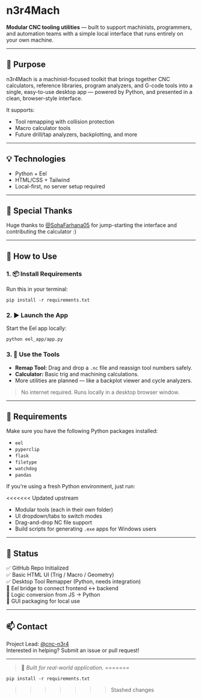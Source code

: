 # n3r4Mach

**Modular CNC tooling utilities** — built to support machinists, programmers, and automation teams with a simple local interface that runs entirely on your own machine.

---

## 🎯 Purpose

n3r4Mach is a machinist-focused toolkit that brings together CNC calculators, reference libraries, program analyzers, and G-code tools into a single, easy-to-use desktop app — powered by Python, and presented in a clean, browser-style interface.

It supports:
- Tool remapping with collision protection
- Macro calculator tools
- Future drill/tap analyzers, backplotting, and more

---

## 💡 Technologies

- Python + Eel
- HTML/CSS + Tailwind
- Local-first, no server setup required

---

## 👥 Special Thanks

Huge thanks to [@SohaFarhana05](https://github.com/SohaFarhana05) for jump-starting the interface and contributing the calculator :)


---

## 🚀 How to Use

### 1. 📦 Install Requirements
Run this in your terminal:
```
pip install -r requirements.txt
```

### 2. ▶️ Launch the App
Start the Eel app locally:
```
python eel_app/app.py
```

### 3. 🧰 Use the Tools

- **Remap Tool:** Drag and drop a `.nc` file and reassign tool numbers safely.
- **Calculator:** Basic trig and machining calculations.
- More utilities are planned — like a backplot viewer and cycle analyzers.

> No internet required. Runs locally in a desktop browser window.

---

## 🧩 Requirements

Make sure you have the following Python packages installed:
- `eel`
- `pyperclip`
- `flask`
- `filetype`
- `watchdog`
- `pandas`

If you're using a fresh Python environment, just run:

<<<<<<< Updated upstream
- Modular tools (each in their own folder)
- UI dropdown/tabs to switch modes
- Drag-and-drop NC file support
- Build scripts for generating `.exe` apps for Windows users

---

## 🚧 Status

✅ GitHub Repo Initialized  
✅ Basic HTML UI (Trig / Macro / Geometry)  
✅ Desktop Tool Remapper (Python, needs integration)  
🔄 Eel bridge to connect frontend ↔ backend  
🔄 Logic conversion from JS → Python  
🔄 GUI packaging for local use  

---

## 📫 Contact

Project Lead: [@cnc-n3r4](https://github.com/cnc-n3r4)  
Interested in helping? Submit an issue or pull request!

---

> 🦾 *Built for real-world application.*
=======
```
pip install -r requirements.txt
```
>>>>>>> Stashed changes
